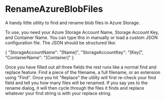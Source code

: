 # RenameAzureBlobFiles
A handy little utility to find and rename blob files in Azure Storage.

To use, you need your Azure Storage Account Name, Storage Account Key, and Container Name.  You can type this in manually or load a
custom JSON configuration file.  The JSON should be structured like:

{
    "StorageAccountName": "[Name]",
    "StorageAccountKey": "[Key]",
    "ContainerName": "[Container]"
}

Once you have filled out all three fields the rest runs like a normal find and replace feature.  Find a piece of the filename, a full
filename, or an extension using "Find".  Once you hit "Replace" the utility will first re-check your find field and tell you how many
files will be renamed.  If you say yes to the rename dialog, it will then cycle through the files it finds and replace whatever
your find string is with your replace string.  
